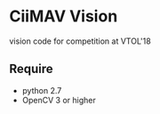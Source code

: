 # CiiMAV Vision
vision code for competition at VTOL'18

## Require
- python 2.7
- OpenCV 3 or higher